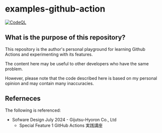 # examples-github-action

[![CodeQL](https://github.com/suzu-devworks/examples-github-action/actions/workflows/github-code-scanning/codeql/badge.svg)](https://github.com/suzu-devworks/examples-github-action/actions/workflows/github-code-scanning/codeql)

## What is the purpose of this repository?

This repository is the author's personal playground for learning Github Actions and experimenting with its features.

The content here may be useful to other developers who have the same problem.

However, please note that the code described here is based on my personal opinion and may contain many inaccuracies.

## Referneces

The following is referenced:

- Sofware Design July 2024 - Gijutsu-Hyoron Co., Ltd
    - Special Feature 1 GitHub Actions 実践講座 
